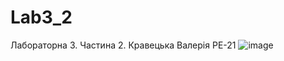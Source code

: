 # Lab3_2
Лабораторна 3. Частина 2. Кравецька Валерія РЕ-21
![image](https://user-images.githubusercontent.com/114309553/201491576-d302d692-a74f-4c08-97e6-e69efad050c8.png)
